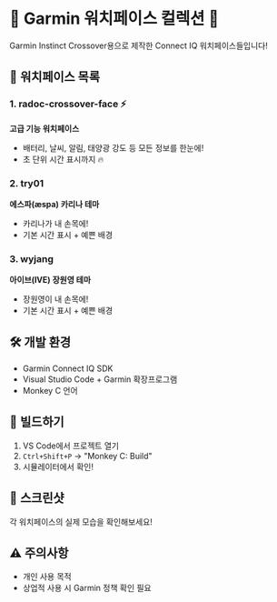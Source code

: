 # 🎵 Garmin 워치페이스 컬렉션 🎵

Garmin Instinct Crossover용으로 제작한 Connect IQ 워치페이스들입니다! 

## 📱 워치페이스 목록

### 1. radoc-crossover-face ⚡
**고급 기능 워치페이스**
- 배터리, 날씨, 알림, 태양광 강도 등 모든 정보를 한눈에!
- 초 단위 시간 표시까지 🔥

### 2. try01
**에스파(æspa) 카리나 테마**
- 카리나가 내 손목에!
- 기본 시간 표시 + 예쁜 배경

### 3. wyjang
**아이브(IVE) 장원영 테마**
- 장원영이 내 손목에!
- 기본 시간 표시 + 예쁜 배경

## 🛠️ 개발 환경
- Garmin Connect IQ SDK
- Visual Studio Code + Garmin 확장프로그램
- Monkey C 언어

## 🚀 빌드하기
1. VS Code에서 프로젝트 열기
2. `Ctrl+Shift+P` → "Monkey C: Build"
3. 시뮬레이터에서 확인!

## 📸 스크린샷
각 워치페이스의 실제 모습을 확인해보세요!

## ⚠️ 주의사항
- 개인 사용 목적
- 상업적 사용 시 Garmin 정책 확인 필요
